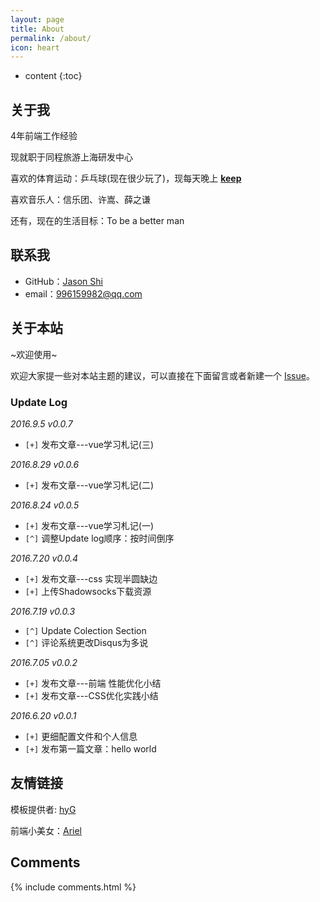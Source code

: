 ```yaml
---
layout: page
title: About
permalink: /about/
icon: heart
---
```


* content
{:toc}

## 关于我

4年前端工作经验

现就职于同程旅游上海研发中心

喜欢的体育运动：乒乓球(现在很少玩了)，现每天晚上 [**keep**](https://www.gotokeep.com/)

喜欢音乐人：信乐团、许嵩、薛之谦

还有，现在的生活目标：To be a better man



## 联系我

* GitHub：[Jason Shi](https://github.com/JASON-SW)
* email：996159982@qq.com

## 关于本站

~欢迎使用~

欢迎大家提一些对本站主题的建议，可以直接在下面留言或者新建一个 [Issue](https://github.com/JASON-SW/JASON-SW.github.io/issues)。

### Update Log

*2016.9.5 v0.0.7*

* `[+]` 发布文章---vue学习札记(三)

*2016.8.29 v0.0.6*

* `[+]` 发布文章---vue学习札记(二)

*2016.8.24 v0.0.5*

* `[+]` 发布文章---vue学习札记(一)
* `[^]` 调整Update log顺序：按时间倒序

*2016.7.20 v0.0.4*

* `[+]` 发布文章---css 实现半圆缺边
* `[+]` 上传Shadowsocks下载资源

*2016.7.19 v0.0.3*

* `[^]` Update Colection Section
* `[^]` 评论系统更改Disqus为多说

*2016.7.05 v0.0.2*

* `[+]` 发布文章---前端 性能优化小结
* `[+]` 发布文章---CSS优化实践小结

*2016.6.20 v0.0.1*

* `[+]` 更细配置文件和个人信息
* `[+]` 发布第一篇文章：hello world


## 友情链接

模板提供者: [hyG](https://github.com/Gaohaoyang/gaohaoyang.github.io) 

前端小美女：[Ariel](http://www.guranran.com)

## Comments

{% include comments.html %}
